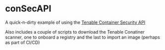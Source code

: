# conSecAPI
A quick-n-dirty example of using the [Tenable Container Security API](https://developer.tenable.com/reference/cs-v2-images)

Also includes a couple of scripts to download the Tenable Conatiner scanner, one to onboard a registry and the last to import an image (perhaps as part of CI/CD)
